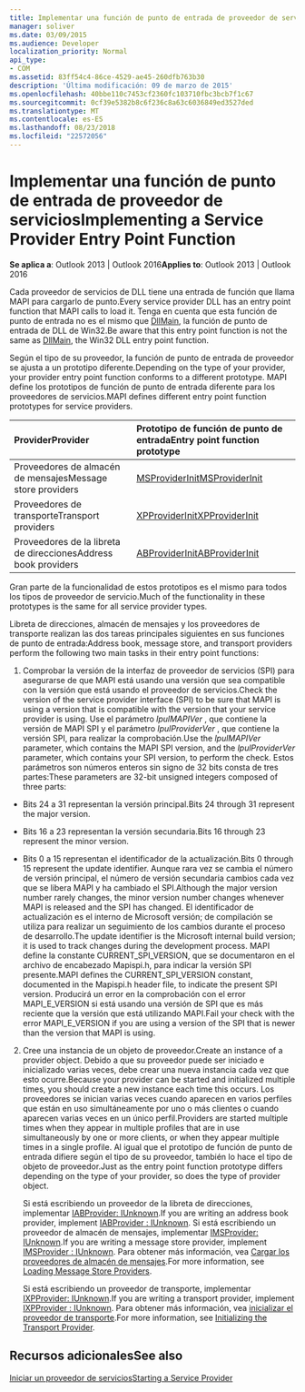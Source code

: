 ```yaml
---
title: Implementar una función de punto de entrada de proveedor de servicios
manager: soliver
ms.date: 03/09/2015
ms.audience: Developer
localization_priority: Normal
api_type:
- COM
ms.assetid: 83ff54c4-86ce-4529-ae45-260dfb763b30
description: 'Última modificación: 09 de marzo de 2015'
ms.openlocfilehash: 40bbe110c7453cf2360fc103710fbc3bcb7f1c67
ms.sourcegitcommit: 0cf39e5382b8c6f236c8a63c6036849ed3527ded
ms.translationtype: MT
ms.contentlocale: es-ES
ms.lasthandoff: 08/23/2018
ms.locfileid: "22572056"
---
```

# <a name="implementing-a-service-provider-entry-point-function"></a><span data-ttu-id="ad5eb-103">Implementar una función de punto de entrada de proveedor de servicios</span><span class="sxs-lookup"><span data-stu-id="ad5eb-103">Implementing a Service Provider Entry Point Function</span></span>

  
  
<span data-ttu-id="ad5eb-104">**Se aplica a**: Outlook 2013 | Outlook 2016</span><span class="sxs-lookup"><span data-stu-id="ad5eb-104">**Applies to**: Outlook 2013 | Outlook 2016</span></span> 
  
<span data-ttu-id="ad5eb-105">Cada proveedor de servicios de DLL tiene una entrada de función que llama MAPI para cargarlo de punto.</span><span class="sxs-lookup"><span data-stu-id="ad5eb-105">Every service provider DLL has an entry point function that MAPI calls to load it.</span></span> <span data-ttu-id="ad5eb-106">Tenga en cuenta que esta función de punto de entrada no es el mismo que [DllMain](http://msdn.microsoft.com/en-us/library/ms682583.aspx), la función de punto de entrada de DLL de Win32.</span><span class="sxs-lookup"><span data-stu-id="ad5eb-106">Be aware that this entry point function is not the same as [DllMain](http://msdn.microsoft.com/en-us/library/ms682583.aspx), the Win32 DLL entry point function.</span></span>
  
<span data-ttu-id="ad5eb-107">Según el tipo de su proveedor, la función de punto de entrada de proveedor se ajusta a un prototipo diferente.</span><span class="sxs-lookup"><span data-stu-id="ad5eb-107">Depending on the type of your provider, your provider entry point function conforms to a different prototype.</span></span> <span data-ttu-id="ad5eb-108">MAPI define los prototipos de función de punto de entrada diferente para los proveedores de servicios.</span><span class="sxs-lookup"><span data-stu-id="ad5eb-108">MAPI defines different entry point function prototypes for service providers.</span></span>
  
|<span data-ttu-id="ad5eb-109">**Provider**</span><span class="sxs-lookup"><span data-stu-id="ad5eb-109">**Provider**</span></span>|<span data-ttu-id="ad5eb-110">**Prototipo de función de punto de entrada**</span><span class="sxs-lookup"><span data-stu-id="ad5eb-110">**Entry point function prototype**</span></span>|
|:-----|:-----|
|<span data-ttu-id="ad5eb-111">Proveedores de almacén de mensajes</span><span class="sxs-lookup"><span data-stu-id="ad5eb-111">Message store providers</span></span>  <br/> |[<span data-ttu-id="ad5eb-112">MSProviderInit</span><span class="sxs-lookup"><span data-stu-id="ad5eb-112">MSProviderInit</span></span>](msproviderinit.md) <br/> |
|<span data-ttu-id="ad5eb-113">Proveedores de transporte</span><span class="sxs-lookup"><span data-stu-id="ad5eb-113">Transport providers</span></span>  <br/> |[<span data-ttu-id="ad5eb-114">XPProviderInit</span><span class="sxs-lookup"><span data-stu-id="ad5eb-114">XPProviderInit</span></span>](xpproviderinit.md) <br/> |
|<span data-ttu-id="ad5eb-115">Proveedores de la libreta de direcciones</span><span class="sxs-lookup"><span data-stu-id="ad5eb-115">Address book providers</span></span>  <br/> |[<span data-ttu-id="ad5eb-116">ABProviderInit</span><span class="sxs-lookup"><span data-stu-id="ad5eb-116">ABProviderInit</span></span>](abproviderinit.md) <br/> |
   
<span data-ttu-id="ad5eb-117">Gran parte de la funcionalidad de estos prototipos es el mismo para todos los tipos de proveedor de servicio.</span><span class="sxs-lookup"><span data-stu-id="ad5eb-117">Much of the functionality in these prototypes is the same for all service provider types.</span></span> 
  
<span data-ttu-id="ad5eb-118">Libreta de direcciones, almacén de mensajes y los proveedores de transporte realizan las dos tareas principales siguientes en sus funciones de punto de entrada:</span><span class="sxs-lookup"><span data-stu-id="ad5eb-118">Address book, message store, and transport providers perform the following two main tasks in their entry point functions:</span></span>
  
1. <span data-ttu-id="ad5eb-119">Comprobar la versión de la interfaz de proveedor de servicios (SPI) para asegurarse de que MAPI está usando una versión que sea compatible con la versión que está usando el proveedor de servicios.</span><span class="sxs-lookup"><span data-stu-id="ad5eb-119">Check the version of the service provider interface (SPI) to be sure that MAPI is using a version that is compatible with the version that your service provider is using.</span></span> <span data-ttu-id="ad5eb-120">Use el parámetro _lpulMAPIVer_ , que contiene la versión de MAPI SPI y el parámetro _lpulProviderVer_ , que contiene la versión SPI, para realizar la comprobación.</span><span class="sxs-lookup"><span data-stu-id="ad5eb-120">Use the  _lpulMAPIVer_ parameter, which contains the MAPI SPI version, and the  _lpulProviderVer_ parameter, which contains your SPI version, to perform the check.</span></span> <span data-ttu-id="ad5eb-121">Estos parámetros son números enteros sin signo de 32 bits consta de tres partes:</span><span class="sxs-lookup"><span data-stu-id="ad5eb-121">These parameters are 32-bit unsigned integers composed of three parts:</span></span> 
    
  - <span data-ttu-id="ad5eb-122">Bits 24 a 31 representan la versión principal.</span><span class="sxs-lookup"><span data-stu-id="ad5eb-122">Bits 24 through 31 represent the major version.</span></span>
    
  - <span data-ttu-id="ad5eb-123">Bits 16 a 23 representan la versión secundaria.</span><span class="sxs-lookup"><span data-stu-id="ad5eb-123">Bits 16 through 23 represent the minor version.</span></span>
    
  - <span data-ttu-id="ad5eb-124">Bits 0 a 15 representan el identificador de la actualización.</span><span class="sxs-lookup"><span data-stu-id="ad5eb-124">Bits 0 through 15 represent the update identifier.</span></span> <span data-ttu-id="ad5eb-125">Aunque rara vez se cambia el número de versión principal, el número de versión secundaria cambios cada vez que se libera MAPI y ha cambiado el SPI.</span><span class="sxs-lookup"><span data-stu-id="ad5eb-125">Although the major version number rarely changes, the minor version number changes whenever MAPI is released and the SPI has changed.</span></span> <span data-ttu-id="ad5eb-126">El identificador de actualización es el interno de Microsoft versión; de compilación se utiliza para realizar un seguimiento de los cambios durante el proceso de desarrollo.</span><span class="sxs-lookup"><span data-stu-id="ad5eb-126">The update identifier is the Microsoft internal build version; it is used to track changes during the development process.</span></span> <span data-ttu-id="ad5eb-127">MAPI define la constante CURRENT_SPI_VERSION, que se documentaron en el archivo de encabezado Mapispi.h, para indicar la versión SPI presente.</span><span class="sxs-lookup"><span data-stu-id="ad5eb-127">MAPI defines the CURRENT_SPI_VERSION constant, documented in the Mapispi.h header file, to indicate the present SPI version.</span></span> <span data-ttu-id="ad5eb-128">Producirá un error en la comprobación con el error MAPI_E_VERSION si está usando una versión de SPI que es más reciente que la versión que está utilizando MAPI.</span><span class="sxs-lookup"><span data-stu-id="ad5eb-128">Fail your check with the error MAPI_E_VERSION if you are using a version of the SPI that is newer than the version that MAPI is using.</span></span>
    
2. <span data-ttu-id="ad5eb-129">Cree una instancia de un objeto de proveedor.</span><span class="sxs-lookup"><span data-stu-id="ad5eb-129">Create an instance of a provider object.</span></span> <span data-ttu-id="ad5eb-130">Debido a que su proveedor puede ser iniciado e inicializado varias veces, debe crear una nueva instancia cada vez que esto ocurre.</span><span class="sxs-lookup"><span data-stu-id="ad5eb-130">Because your provider can be started and initialized multiple times, you should create a new instance each time this occurs.</span></span> <span data-ttu-id="ad5eb-131">Los proveedores se inician varias veces cuando aparecen en varios perfiles que están en uso simultáneamente por uno o más clientes o cuando aparecen varias veces en un único perfil.</span><span class="sxs-lookup"><span data-stu-id="ad5eb-131">Providers are started multiple times when they appear in multiple profiles that are in use simultaneously by one or more clients, or when they appear multiple times in a single profile.</span></span> <span data-ttu-id="ad5eb-132">Al igual que el prototipo de función de punto de entrada difiere según el tipo de su proveedor, también lo hace el tipo de objeto de proveedor.</span><span class="sxs-lookup"><span data-stu-id="ad5eb-132">Just as the entry point function prototype differs depending on the type of your provider, so does the type of provider object.</span></span> 
    
    <span data-ttu-id="ad5eb-133">Si está escribiendo un proveedor de la libreta de direcciones, implementar [IABProvider: IUnknown](iabprovideriunknown.md).</span><span class="sxs-lookup"><span data-stu-id="ad5eb-133">If you are writing an address book provider, implement [IABProvider : IUnknown](iabprovideriunknown.md).</span></span> <span data-ttu-id="ad5eb-134">Si está escribiendo un proveedor de almacén de mensajes, implementar [IMSProvider: IUnknown](imsprovideriunknown.md).</span><span class="sxs-lookup"><span data-stu-id="ad5eb-134">If you are writing a message store provider, implement [IMSProvider : IUnknown](imsprovideriunknown.md).</span></span> <span data-ttu-id="ad5eb-135">Para obtener más información, vea [Cargar los proveedores de almacén de mensajes](loading-message-store-providers.md).</span><span class="sxs-lookup"><span data-stu-id="ad5eb-135">For more information, see [Loading Message Store Providers](loading-message-store-providers.md).</span></span>
    
    <span data-ttu-id="ad5eb-136">Si está escribiendo un proveedor de transporte, implementar [IXPProvider: IUnknown](ixpprovideriunknown.md).</span><span class="sxs-lookup"><span data-stu-id="ad5eb-136">If you are writing a transport provider, implement [IXPProvider : IUnknown](ixpprovideriunknown.md).</span></span> <span data-ttu-id="ad5eb-137">Para obtener más información, vea [inicializar el proveedor de transporte](initializing-the-transport-provider.md).</span><span class="sxs-lookup"><span data-stu-id="ad5eb-137">For more information, see [Initializing the Transport Provider](initializing-the-transport-provider.md).</span></span>
    
## <a name="see-also"></a><span data-ttu-id="ad5eb-138">Recursos adicionales</span><span class="sxs-lookup"><span data-stu-id="ad5eb-138">See also</span></span>



[<span data-ttu-id="ad5eb-139">Iniciar un proveedor de servicios</span><span class="sxs-lookup"><span data-stu-id="ad5eb-139">Starting a Service Provider</span></span>](starting-a-service-provider.md)

